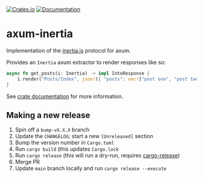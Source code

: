 [![Crates.io](https://img.shields.io/crates/v/axum-inertia.svg)](https://crates.io/crates/axum-inertia)
[![Documentation](https://docs.rs/axum-inertia/badge.svg)](https://docs.rs/axum-inertia/)

axum-inertia
============

Implementation of the [inertia.js] protocol for axum.

Provides an `Inertia` axum extractor to render responses like so:

```rust
async fn get_posts(i: Inertia) -> impl IntoResponse {
    i.render("Posts/Index", json!({ "posts": vec!["post one", "post two"] }))
}
```

See [crate documentation] for more information.

[inertia.js]: https://inertiajs.com
[crate documentation]: https://docs.rs/axum-inertia/latest/axum_inertia/

## Making a new release

1. Spin off a `bump-vX.X.X` branch
2. Update the `CHANGELOG`; start a new `[Unreleased]` section
3. Bump the version number in `Cargo.toml`
4. Run `cargo build` (this updates `Cargo.lock`
5. Run `cargo release` (this will run a dry-run, requires [cargo-release][cargo-release])
6. Merge PR
7. Update `main` branch locally and run `cargo release --execute`

[cargo-release]: https://github.com/crate-ci/cargo-release
